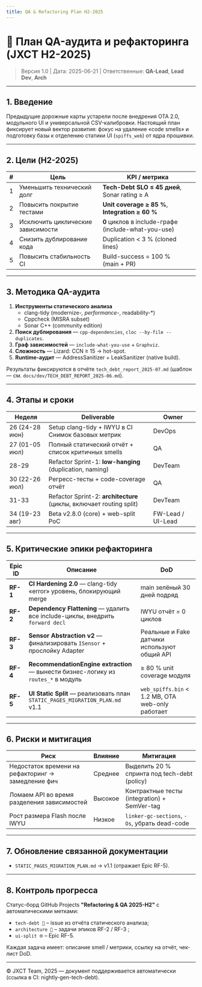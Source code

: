 ```yaml
---
title: QA & Refactoring Plan H2-2025
---
```


# 🧪 План QA-аудита и рефакторинга (JXCT H2-2025)

> Версия 1.0   |   Дата: 2025-06-21   |   Ответственные: **QA-Lead**, **Lead Dev**, **Arch**

---

## 1. Введение
Предыдущие дорожные карты устарели после внедрения OTA 2.0, модульного UI и
универсальной CSV-калибровки. Настоящий план фиксирует новый вектор развития: фокус на
удаление «code smells» и подготовку базы к отделению статики UI
(`spiffs_web`) от ядра прошивки.

---

## 2. Цели (H2-2025)
| # | Цель | KPI / метрика |
|---|------|---------------|
| 1 | Уменьшить технический долг | **Tech-Debt SLO ≤ 45 дней**, <br/>Sonar rating ≥ A |
| 2 | Повысить покрытие тестами | **Unit coverage ≥ 85 %**, <br/>**Integration ≥ 60 %** |
| 3 | Исключить циклические зависимости | **0** циклов в include-графе (include-what-you-use) |
| 4 | Снизить дублирование кода | Duplication < 3 % (cloned lines) |
| 5 | Повысить стабильность CI | Build-success = 100 % <br/>(main + PR) |

---

## 3. Методика QA-аудита
1. **Инструменты статического анализа**  
   * clang-tidy (modernize-*, performance-*, readability-*)  
   * Cppcheck (MISRA subset)  
   * Sonar C++ (community edition)  
2. **Поиск дублирования** — `cpp-dependencies`, `cloc --by-file --duplicates`.  
3. **Граф зависимостей** — `include-what-you-use` + `Graphviz`.  
4. **Сложность** — Lizard: CCN ≥ 15 → hot-spot.  
5. **Runtime-аудит** — AddressSanitizer + LeakSanitizer (native build).

Результаты фиксируются в отчёте `tech_debt_report_2025-07.md` (шаблон — см. `docs/dev/TECH_DEBT_REPORT_2025-06.md`).

---

## 4. Этапы и сроки
| Неделя | Deliverable | Owner |
|--------|-------------|-------|
| 26 (24-28 июн) | Setup clang-tidy + IWYU в CI <br/>Снимок базовых метрик | DevOps |
| 27 (01-05 июл) | Полный статический отчёт + список критичных smells | QA |
| 28-29 | Refactor Sprint-1: **low-hanging** (duplication, naming) | DevTeam |
| 30 (22-26 июл) | Регресс-тесты + code-coverage отчёт | QA |
| 31-33 | Refactor Sprint-2: **architecture** (циклы, включает routing split) | DevTeam |
| 34 (19-23 авг) | Beta v2.8.0 (core) + web-split PoC | FW-Lead / UI-Lead |

---

## 5. Критические эпики рефакторинга
| Epic ID | Описание | DoD |
|---------|----------|-----|
| **RF-1** | **CI Hardening 2.0** — clang-tidy «error» уровень, блокирующий merge | main зелёный 30 дней подряд |
| **RF-2** | **Dependency Flattening** — удалить все include-циклы, внедрить `forward decl` | IWYU отчёт = 0 циклов |
| **RF-3** | **Sensor Abstraction v2** — финализировать `ISensor` + прослойку Adapter | Реальные и Fake датчики используют общий API |
| **RF-4** | **RecommendationEngine extraction** — вынести бизнес-логику из `routes_*` в модуль | ≥ 80 % unit coverage модуля |
| **RF-5** | **UI Static Split** — реализовать план `STATIC_PAGES_MIGRATION_PLAN.md` v1.1 | `web_spiffs.bin` < 1.2 MB, OTA web-only работает |

---

## 6. Риски и митигaция
| Риск | Влияние | Митигaция |
|------|---------|-----------|
| Недостаток времени на рефакторинг → замедление фич | Среднее | Выделить 20 % спринта под tech-debt (policy) |
| Ломаем API во время разделения зависимостей | Высокое | Контрактные тесты (integration) + SemVer-tag |
| Рост размера Flash после IWYU | Низкое | `linker-gc-sections`, `-Os`, убрать dead-code |

---

## 7. Обновление связанной документации
* `STATIC_PAGES_MIGRATION_PLAN.md` → v1.1 (отражает Epic RF-5).

---

## 8. Контроль прогресса
Статус-борд GitHub Projects **"Refactoring & QA 2025-H2"** c автоматическими метками:
* `tech-debt 🐞`  – issue из отчёта статического анализа;
* `architecture 🔧` – задачи эпиков RF-2 / RF-3 ;
* `ui-split 🌐` – Epic RF-5.

Каждая задача имеет: описание smell / метрики, ссылку на отчёт, чек-лист DoD.

---

© JXCT Team, 2025 — документ поддерживается автоматически (ссылка в CI: nightly‐gen-tech-debt). 